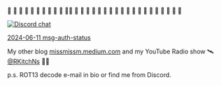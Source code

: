 🦀 🦀 🦀 🦀 🦀 🦀 🦀 🦀 🦀 🦀 🦀🦀 🦀 🦀 🦀 🦀 🦀 🦀 🦀 🦀 🦀 🦀 🦀 🦀 🦀 🦀 🦀 🦀 🦀 🦀 🦀

[![Discord chat][discord-badge]][discord-url]

[2024-06-11 msg-auth-status](./2024-06-11-msg-auth-status.md)

My other blog [missmissm.medium.com](https://missmissm.medium.com) and my YouTube Radio show 🛰️ [@RKitchNs](https://www.youtube.com/@RKitchNs) 🧂🦀

p.s. ROT13 decode e-mail in bio or find me from Discord.

[discord-badge]: https://img.shields.io/discord/934761553952141402.svg?logo=discord
[discord-url]: https://discord.gg/rXVsmzhaZa
